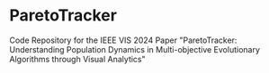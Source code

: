 # ParetoTracker
Code Repository for the IEEE VIS 2024 Paper "ParetoTracker: Understanding Population Dynamics in Multi-objective Evolutionary Algorithms through Visual Analytics"
